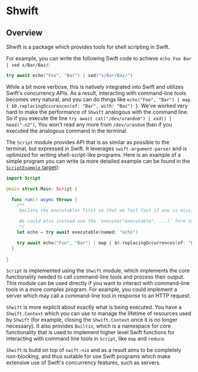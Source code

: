 # Shwift

## Overview

Shwift is a package which provides tools for shell scripting in Swift. 

For example, you can write the following Swift code to achieve `echo Foo Bar | sed s/Bar/Baz/`:
```swift
try await echo("Foo", "Bar") | sed("s/Bar/Baz/")
```

While a bit more verbose, this is natively integrated into Swift and utilizes Swift's concurrency APIs. As a result, interacting with command-line tools becomes very natural, and you can do things like `echo("Foo", "Bar") | map { $0.replacingOccurences(of: "Bar", with: "Baz") }`. We've worked very hard to make the performance of `Shwift` analogous with the command line. So if you execute the line `try await cat("/dev/urandom") | xxd() | head("-n2")`, You won't read any more from `/dev/urandom` than if you executed the analogous command in the terminal.

The `Script` module provides API that is as similar as possible to the terminal, but expressed in Swift. It leverages `swift-argument-parser` and is optimized for writing shell-script-like programs. Here is an example of a simple program you can write (a more detailed example can be found in the [`ScriptExample` target](https://github.com/GeorgeLyon/Shwift/blob/552b32eacbf02a20ae51cae316e47ec4223a2005/Sources/ScriptExample/Main.swift#L29)):

```swift 
import Script

@main struct Main: Script {

  func run() async throws {
    /**
     Declare the executables first so that we fail fast if one is missing.

     We could also instead use the `execute("executable", ...)` form to resolve executables at invocation time.
     */
    let echo = try await executable(named: "echo")

    try await echo("Foo", "Bar") | map { $0.replacingOccurrences(of: "Bar", with: "Baz") }
  }
  
}
```

`Script` is implemented using the `Shwift` module, which implements the core functionality needed to call command-line tools and process their output. This module can be used directly if you want to interact with command-line tools in a more complex program. For example, you could implement a server which may call a command-line tool in response to an HTTP request.

`Shwift` is more explicit about exactly what is being executed. You have a `Shwift.Context` which you can use to manage the lifetime of resources used by `Shwift` (for example, closing the `Shwift.Context` once it is no longer necessary). It also provides `Builtin`, which is a namespace for core functionality that is used to implement higher level Swift functions for interacting with command line tools in `Script`, like `map` and `reduce`.

`Shwift` is build on top of `swift-nio` and as a result aims to be completely non-blocking, and thus suitable for use Swift programs which make extensive use of Swift's concurrency features, such as servers.
